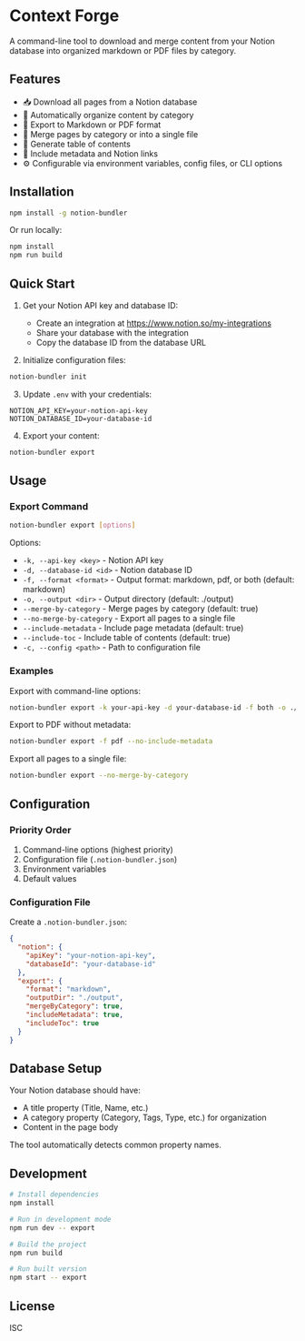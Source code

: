 # Context Forge

A command-line tool to download and merge content from your Notion database into organized markdown or PDF files by category.

## Features

- 📥 Download all pages from a Notion database
- 📁 Automatically organize content by category
- 📝 Export to Markdown or PDF format
- 🔀 Merge pages by category or into a single file
- 📑 Generate table of contents
- 🔗 Include metadata and Notion links
- ⚙️ Configurable via environment variables, config files, or CLI options

## Installation

```bash
npm install -g notion-bundler
```

Or run locally:

```bash
npm install
npm run build
```

## Quick Start

1. Get your Notion API key and database ID:
   - Create an integration at https://www.notion.so/my-integrations
   - Share your database with the integration
   - Copy the database ID from the database URL

2. Initialize configuration files:
```bash
notion-bundler init
```

3. Update `.env` with your credentials:
```env
NOTION_API_KEY=your-notion-api-key
NOTION_DATABASE_ID=your-database-id
```

4. Export your content:
```bash
notion-bundler export
```

## Usage

### Export Command

```bash
notion-bundler export [options]
```

Options:
- `-k, --api-key <key>` - Notion API key
- `-d, --database-id <id>` - Notion database ID
- `-f, --format <format>` - Output format: markdown, pdf, or both (default: markdown)
- `-o, --output <dir>` - Output directory (default: ./output)
- `--merge-by-category` - Merge pages by category (default: true)
- `--no-merge-by-category` - Export all pages to a single file
- `--include-metadata` - Include page metadata (default: true)
- `--include-toc` - Include table of contents (default: true)
- `-c, --config <path>` - Path to configuration file

### Examples

Export with command-line options:
```bash
notion-bundler export -k your-api-key -d your-database-id -f both -o ./exports
```

Export to PDF without metadata:
```bash
notion-bundler export -f pdf --no-include-metadata
```

Export all pages to a single file:
```bash
notion-bundler export --no-merge-by-category
```

## Configuration

### Priority Order
1. Command-line options (highest priority)
2. Configuration file (`.notion-bundler.json`)
3. Environment variables
4. Default values

### Configuration File

Create a `.notion-bundler.json`:

```json
{
  "notion": {
    "apiKey": "your-notion-api-key",
    "databaseId": "your-database-id"
  },
  "export": {
    "format": "markdown",
    "outputDir": "./output",
    "mergeByCategory": true,
    "includeMetadata": true,
    "includeToc": true
  }
}
```

## Database Setup

Your Notion database should have:
- A title property (Title, Name, etc.)
- A category property (Category, Tags, Type, etc.) for organization
- Content in the page body

The tool automatically detects common property names.

## Development

```bash
# Install dependencies
npm install

# Run in development mode
npm run dev -- export

# Build the project
npm run build

# Run built version
npm start -- export
```

## License

ISC